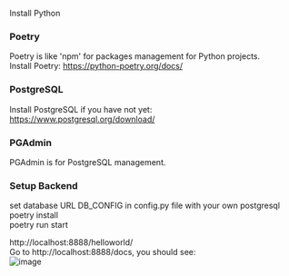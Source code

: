 Install Python  

### Poetry  
Poetry is like 'npm' for packages management for Python projects.  
Install Poetry: https://python-poetry.org/docs/  

### PostgreSQL
Install PostgreSQL if you have not yet: https://www.postgresql.org/download/  

### PGAdmin  
PGAdmin is for PostgreSQL management.  

### Setup Backend
set database URL DB_CONFIG in config.py file with your own postgresql  
poetry install  
poetry run start  

http://localhost:8888/helloworld/  
Go to http://localhost:8888/docs, you should see:  
![image](https://github.com/ScottsGit/T7CnC-Backend/assets/17536863/221d30d1-0c4f-4ea8-98e1-8168be13444b)  

